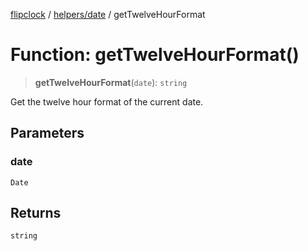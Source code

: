 [flipclock](../../../index.md) / [helpers/date](../index.md) / getTwelveHourFormat

# Function: getTwelveHourFormat()

> **getTwelveHourFormat**(`date`): `string`

Get the twelve hour format of the current date.

## Parameters

### date

`Date`

## Returns

`string`
